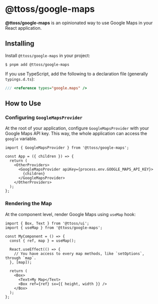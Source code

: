 # @ttoss/google-maps

<strong>@ttoss/google-maps</strong> is an opinionated way to use Google Maps in your React application.

## Installing

Install `@ttoss/google-maps` in your project:

```shell
$ pnpm add @ttoss/google-maps
```

If you use TypeScript, add the following to a declaration file (generally `typings.d.ts`):

```typescript title="typings.d.ts"
/// <reference types="google.maps" />
```

## How to Use

### Configuring `GoogleMapsProvider`

At the root of your application, configure `GoogleMapsProvider` with your Google Maps API key. This way, the whole application can access the `google` variable.

```tsx
import { GoogleMapsProvider } from '@ttoss/google-maps';

const App = ({ children }) => {
  return (
    <OtherProviders>
      <GoogleMapsProvider apiKey={process.env.GOOGLE_MAPS_API_KEY}>
        {children}
      </GoogleMapsProvider>
    </OtherProviders>
  );
};
```

### Rendering the Map

At the component level, render Google Maps using `useMap` hook:

```tsx
import { Box, Text } from '@ttoss/ui';
import { useMap } from '@ttoss/google-maps';

const MyComponent = () => {
  const { ref, map } = useMap();

  React.useEffect(() => {
    // You have access to every map methods, like `setOptions`, through `map`.
  }, [map]);

  return (
    <Box>
      <Text>My Map</Text>
      <Box ref={ref} sx={{ height, width }} />
    </Box>
  );
};
```
